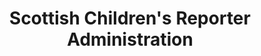 ---
schema: default
title: Scottish Children's Reporter Administration
description: Non-departmental public body. Part of Scottish Government
logo: ''
type:
- Non-Departmental Public Body
portal_url: ''
org_url: https://www.scra.gov.uk/
twitter_handle: 
wikidata_org_qid: Q7437656
wdtk_id: scottish_childrens_reporter_administration
---